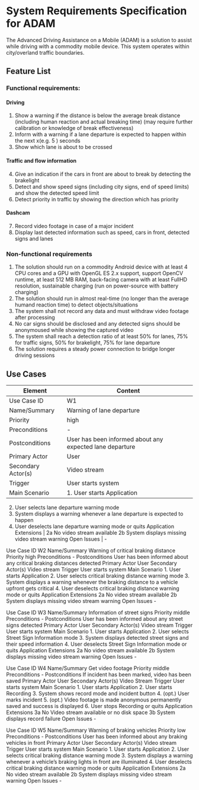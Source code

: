# System Requirements Specification for ADAM
The Advanced Driving Assistance on a Mobile (ADAM) is a solution to assist while driving with a commodity mobile device.
This system operates within city/overland traffic boundaries.


## Feature List
### Functional requirements:

#### Driving

1. Show a warning if the distance is below the average break distance (including human reaction and actual breaking time) (may require further calibration or knowledge of break effectiveness)
2. Inform with a warning if a lane departure is expected to happen within the next x(e.g. 5 ) seconds
3. Show which lane is about to be crossed

#### Traffic and flow information

4. Give an indication if the cars in front are about to break by detecting the brakelight
5. Detect and show speed signs (including city signs, end of speed limits) and show the detected speed limit
6. Detect priority in traffic by showing the direction which has priority  

#### Dashcam

7. Record video footage in case of a major incident
8. Display last detected information such as speed, cars in front, detected signs and lanes

### Non-functional requirements
1. The solution should run on a commodity Android device with at least 4 CPU cores and a GPU with OpenGL ES 2.x support, support OpenCV runtime, at least 512 MB RAM, back-facing camera with at least FullHD resolution, sustainable charging (run on power-source with battery charging)
2. The solution should run in almost real-time (no longer than the average humand reaction time) to detect objects/situations
3. The system shall not record any data and must withdraw video footage after processing
4. No car signs should be disclosed and any detected signs should be anonymoused while showing the captured video
5. The system shall reach a detection ratio of at least 50% for lanes, 75% for traffic signs, 50% for brakelight, 75% for lane departure
6. The solution requires a steady power connection to bridge longer driving sessions

## Use Cases

Element | Content
------- | -------
Use Case ID |	W1
Name/Summary | Warning of lane departure
Priority | high
Preconditions | -
Postconditions |User has been informed about any expected lane departure
Primary Actor | User
Secondary Actor(s) | Video stream
Trigger | User starts system
Main Scenario | 1.	User starts Application
2.	User selects lane departure warning mode
3.	System displays a warning whenever a lane departure is expected to happen
4.	User deselects lane departure warning mode or quits Application
Extensions | 2a No video stream available
2b System displays missing video stream warning
Open Issues | -


Use Case ID	W2
Name/Summary	Warning of critical braking distance
Priority	high
Preconditions	-
Postconditions	User has been informed about any critical braking distances detected
Primary Actor	User
Secondary Actor(s)	Video stream
Trigger	User starts system
Main Scenario	1.	User starts Application
2.	User selects critical braking distance warning mode
3.	System displays a warning whenever the braking distance to a vehicle upfront gets critical
4.	User deselects critical braking distance warning mode or quits Application
Extensions	2a No video stream available
2b System displays missing video stream warning
Open Issues	-

Use Case ID	W3
Name/Summary	Information of street signs
Priority	middle
Preconditions	-
Postconditions	User has been informed about any street signs detected
Primary Actor	User
Secondary Actor(s)	Video stream
Trigger	User starts system
Main Scenario	1.	User starts Application
2.	User selects Street Sign Information mode
3.	System displays detected street signs and their speed information
4.	User deselects Street Sign Information mode or quits Application
Extensions	2a No video stream available
2b System displays missing video stream warning
Open Issues	-

Use Case ID	W4
Name/Summary	Get video footage
Priority	middle
Preconditions	-
Postconditions	If incident has been marked, video has been saved
Primary Actor	User
Secondary Actor(s)	Video Stream
Trigger	User starts system
Main Scenario	1.	User starts Application
2.	User starts Recording
3.	System shows record mode and incident button
4.	(opt.) User marks incident
5.	(opt.) Video footage is made anonymous permanently saved and success is displayed
6.	User stops Recording or quits Application
Extensions	3a No Video stream available or no disk space
3b System displays record failure
Open Issues	-

Use Case ID	W5
Name/Summary	Warning of braking vehicles
Priority	low
Preconditions	-
Postconditions	User has been informed about any braking vehicles in front
Primary Actor	User
Secondary Actor(s)	Video stream
Trigger	User starts system
Main Scenario	1.	User starts Application
2.	User selects critical braking distance warning mode
3.	System displays a warning whenever a vehicle’s braking lights in front are illuminated
4.	User deselects critical braking distance warning mode or quits Application
Extensions	2a No video stream available
2b System displays missing video stream warning
Open Issues	-

 